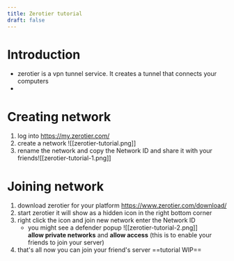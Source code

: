 ```yaml
---
title: Zerotier tutorial
draft: false
---
```

# Introduction
- zerotier is a vpn tunnel service. It creates a tunnel that connects your computers
- 
# Creating network
1. log into https://my.zerotier.com/ 
2. create a network ![[zerotier-tutorial.png]]
3. rename the network and copy the Network ID and share it with your friends![[zerotier-tutorial-1.png]]
# Joining network
1. download zerotier for your platform https://www.zerotier.com/download/
2. start zerotier it will show as a hidden icon in the right bottom corner
3. right click the icon and join new network enter the Network ID
	- you might see a defender popup ![[zerotier-tutorial-2.png]]</br>
	**allow private networks** and **allow access** (this is to enable your friends to join your server)
4. that's all now you can join your friend's server ==tutorial WIP==